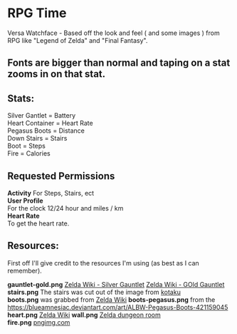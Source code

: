 # RPG Time
Versa Watchface - Based off the look and feel ( and some images ) from RPG like "Legend of Zelda" and "Final Fantasy".

## Fonts are bigger than normal and taping on a stat zooms in on that stat.

## Stats:
  Silver Gantlet = Battery  
  Heart Container = Heart Rate  
  Pegasus Boots = Distance  
  Down Stairs = Stairs  
  Boot = Steps  
  Fire = Calories  

## Requested Permissions
  **Activity**
    For Steps, Stairs, ect  
  **User Profile**  
    For the clock 12/24 hour and miles / km  
  **Heart Rate**  
    To get the heart rate.  

 ## Resources:
   First off I'll give credit to the resources I'm using (as best as I can remember).
   
   **gauntlet-gold.png**
  	 [Zelda Wiki - Silver Gauntlet](https://zelda.gamepedia.com/Gauntlets)
  	 [Zelda Wiki - GOld Gauntlet](https://zelda.gamepedia.com/File:OoT3D_Silver_Gauntlets_Icon.png)     
   **stairs.png** The stairs was cut out of the image from [kotaku](https://kotaku.com/final-fantasy-speedrun-includes-28-minutes-of-walking-u-1686278555)   
   **boots.png** was grabbed from [Zelda Wiki](http://zelda.wikia.com/wiki/File:Pegasus_Boots_(Four_Swords_Adventures).png)   
   **boots-pegasus.png** from the https://blueamnesiac.deviantart.com/art/ALBW-Pegasus-Boots-421159045    
   **heart.png** [Zelda Wiki](http://zelda.wikia.com/wiki/File:Heart_Container_(Majora%27s_Mask).png)  
   **wall.png** [Zelda dungeon room](https://www.flickr.com/photos/mudron/5839680837/)  
   **fire.png** [pngimg.com](http://pngimg.com/imgs/nature/flame/)
